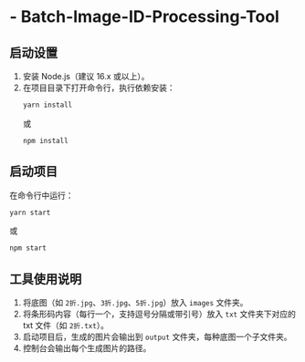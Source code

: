 # - Batch-Image-ID-Processing-Tool

## 启动设置

1. 安装 Node.js（建议 16.x 或以上）。
2. 在项目目录下打开命令行，执行依赖安装：
   ```bash
   yarn install
   ```
   或
   ```bash
   npm install
   ```

## 启动项目

在命令行中运行：
```bash
yarn start
```
或
```bash
npm start
```

## 工具使用说明

1. 将底图（如 `2折.jpg`、`3折.jpg`、`5折.jpg`）放入 `images` 文件夹。
2. 将条形码内容（每行一个，支持逗号分隔或带引号）放入 `txt` 文件夹下对应的 txt 文件（如 `2折.txt`）。
3. 启动项目后，生成的图片会输出到 `output` 文件夹，每种底图一个子文件夹。
4. 控制台会输出每个生成图片的路径。
